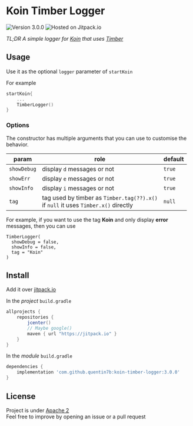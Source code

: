 
Koin Timber Logger  
===  
  
![Version 3.0.0](https://img.shields.io/badge/version-3.0.0-green.svg) ![Hosted on Jitpack.io](https://img.shields.io/badge/hosting-jitpack-blue.svg)
  
_TL;DR A simple logger for [Koin](https://insert-koin.io/) that uses [Timber](https://github.com/JakeWharton/timber)_  
  
## Usage  
  
Use it as the optional `logger` parameter of `startKoin`  
  
For example  
  
```Kotlin  
startKoin{
    ...  
    TimberLogger()
}
```  
  
### Options
  
The constructor has multiple arguments that you can use to customise the behavior.  
  
  <table>
	  <thead>
		  <tr>
			  <th> param </th>
			  <th> role </th>
			  <th> default  </th>
		  </tr>
	  </thead>
	  <tbody>
		  <tr>
			  <td><code>showDebug</code></td>
			  <td>display <code>d</code> messages or not</td>
			  <td><code>true</code></td>
		  </tr>
		  <tr>
			  <td><code>showErr</code></td>
			  <td>display <code>e</code> messages or not</td>
			  <td><code>true</code></td>
		  </tr>
		  <tr>
			  <td><code>showInfo</code></td>
			  <td>display <code>i</code> messages or not</td>
			  <td><code>true</code></td>
		  </tr>
		  <tr>
			  <td><code>tag</code></td>
			  <td>
				  <div>tag used by timber  as <code>Timber.tag(??).x()</code></div>
				  <div> if <code>null</code> it uses <code>Timber.x()</code> directly</div>
			  </td>
			  <td><code>null</code></td>
		  </tr>
	  </tbody>
  </table>

For example, if you want to use the tag **Koin** and only display **error** messages, then  you can use

```
TimberLogger(
  showDebug = false,  
  showInfo = false,  
  tag = "Koin"  
)
``` 
 
## Install  
  
Add it over [jitpack.io](https://jitpack.io/docs/ANDROID/)  
  
  
In the *project* `build.gradle`  
  
```gradle  
allprojects {  
    repositories {  
        jcenter()  
        // Maybe google()  
        maven { url "https://jitpack.io" }  
    }  
}  
```  
  
In the *module* `build.gradle`  
  
```gradle  
dependencies {  
    implementation 'com.github.quentin7b:koin-timber-logger:3.0.0'
}  
```  
  
## License  
  
Project is under [Apache 2](LICENSE)  
Feel free to improve by opening an issue or a pull request